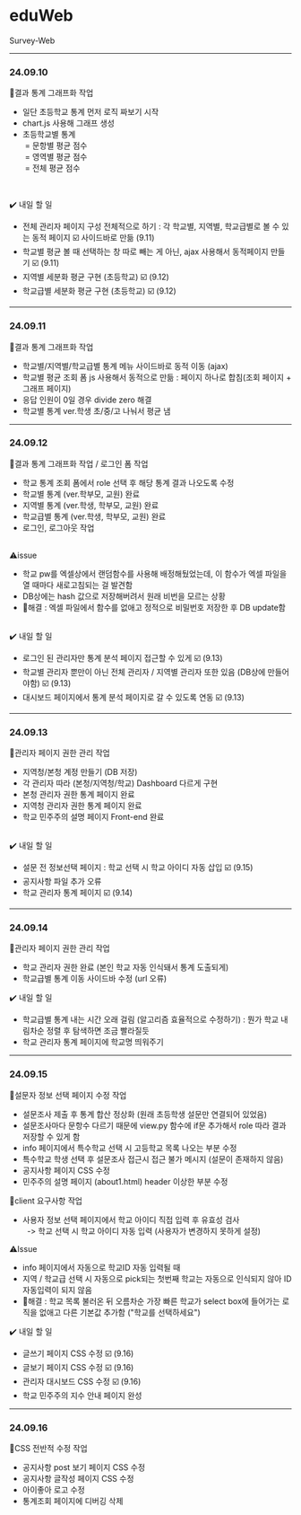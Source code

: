 # eduWeb
Survey-Web
<hr>
<h3>24.09.10</h3>

📌결과 통계 그래프화 작업<br>
- 일단 초등학교 통계 먼저 로직 짜보기 시작
- chart.js 사용해 그래프 생성
- 초등학교별 통계<br> 
&nbsp;= 문항별 평균 점수<br>
&nbsp;= 영역별 평균 점수<br>
&nbsp;= 전체 평균 점수<br>
<br>

✔️ 내일 할 일 <br>
- 전체 관리자 페이지 구성 전체적으로 하기 : 각 학교별, 지역별, 학교급별로 볼 수 있는 동적 페이지 ☑️ 사이드바로 만듦 (9.11)
- 학교별 평균 볼 때 선택하는 창 따로 빼는 게 아닌, ajax 사용해서 동적페이지 만들기 ☑️ (9.11)
- 지역별 세분화 평균 구현 (초등학교) ☑️ (9.12)
- 학교급별 세분화 평균 구현 (초등학교) ☑️ (9.12)

<hr>
<h3>24.09.11</h3>

📌결과 통계 그래프화 작업<br>
- 학교별/지역별/학교급별 통계 메뉴 사이드바로 동적 이동 (ajax)
- 학교별 평균 조회 폼 js 사용해서 동적으로 만듦 : 페이지 하나로 합침(조회 페이지 + 그래프 페이지)
- 응답 인원이 0일 경우 divide zero 해결
- 학교별 통계 ver.학생 초/중/고 나눠서 평균 냄

<hr>
<h3>24.09.12</h3>

📌결과 통계 그래프화 작업 / 로그인 폼 작업<br>
- 학교 통계 조회 폼에서 role 선택 후 해당 통계 결과 나오도록 수정
- 학교별 통계 (ver.학부모, 교원) 완료
- 지역별 통계 (ver.학생, 학부모, 교원) 완료
- 학교급별 통계 (ver.학생, 학부모, 교원) 완료
- 로그인, 로그아웃 작업 <br><br>
  
⚠️issue<br>
- 학교 pw를 엑셀상에서 랜덤함수를 사용해 배정해뒀었는데, 이 함수가 엑셀 파일을 열 때마다 새로고침되는 걸 발견함
- DB상에는 hash 값으로 저장해버려서 원래 비번을 모르는 상황
- 🐬해결 : 엑셀 파일에서 함수를 없애고 정적으로 비밀번호 저장한 후 DB update함 <br><br>

✔️ 내일 할 일 <br>
- 로그인 된 관리자만 통계 분석 페이지 접근할 수 있게 ☑️ (9.13)
- 학교별 관리자 뿐만이 아닌 전체 관리자 / 지역별 관리자 또한 있음 (DB상에 만들어야함) ☑️ (9.13)
- 대시보드 페이지에서 통계 분석 페이지로 갈 수 있도록 연동 ☑️ (9.13)

<hr>
<h3>24.09.13</h3>

📌관리자 페이지 권한 관리 작업<br>
- 지역청/본청 계정 만들기 (DB 저장)
- 각 관리자 따라 (본청/지역청/학교) Dashboard 다르게 구현
- 본청 관리자 권한 통계 페이지 완료
- 지역청 관리자 권한 통계 페이지 완료
- 학교 민주주의 설명 페이지 Front-end 완료<br><br>

✔️ 내일 할 일 <br>
- 설문 전 정보선택 페이지 : 학교 선택 시 학교 아이디 자동 삽입 ☑️ (9.15)
- 공지사항 파일 추가 오류
- 학교 관리자 통계 페이지 ☑️ (9.14)

<hr>
<h3>24.09.14</h3>

📌관리자 페이지 권한 관리 작업<br>
- 학교 관리자 권한 완료 (본인 학교 자동 인식돼서 통계 도출되게)
- 학교급별 통계 이동 사이드바 수정 (url 오류)

✔️ 내일 할 일 <br>
- 학교급별 통계 내는 시간 오래 걸림 (알고리즘 효율적으로 수정하기) : 뭔가 학교 내림차순 정렬 후 탐색하면 조금 빨라질듯
- 학교 관리자 통계 페이지에 학교명 띄워주기

<hr>
<h3>24.09.15</h3>

📌설문자 정보 선택 페이지 수정 작업<br>
- 설문조사 제출 후 통계 합산 정상화 (원래 초등학생 설문만 연결되어 있었음)
- 설문조사마다 문항수 다르기 때문에 view.py 함수에 if문 추가해서 role 따라 결과 저장할 수 있게 함
- info 페이지에서 특수학교 선택 시 고등학교 목록 나오는 부분 수정
- 특수학교 학생 선택 후 설문조사 접근시 접근 불가 메시지 (설문이 존재하지 않음)
- 공지사항 페이지 CSS 수정
- 민주주의 설명 페이지 (about1.html) header 이상한 부분 수정

📌client 요구사항 작업<br>
- 사용자 정보 선택 페이지에서 학교 아이디 직접 입력 후 유효성 검사
  <br>&nbsp; -> 학교 선택 시 학교 아이디 자동 입력 (사용자가 변경하지 못하게 설정)

⚠️Issue<br>
- info 페이지에서 자동으로 학교ID 자동 입력될 때
- 지역 / 학교급 선택 시 자동으로 pick되는 첫번째 학교는 자동으로 인식되지 않아 ID 자동입력이 되지 않음
- 🐬해결 : 학교 목록 불러온 뒤 오름차순 가장 빠른 학교가 select box에 들어가는 로직을 없애고 다른 기본값 추가함 ("학교를 선택하세요")

✔️ 내일 할 일 <br>
- 글쓰기 페이지 CSS 수정 ☑️ (9.16)
- 글보기 페이지 CSS 수정 ☑️ (9.16)
- 관리자 대시보드 CSS 수정 ☑️ (9.16)
- 학교 민주주의 지수 안내 페이지 완성

<hr>
<h3>24.09.16</h3>

📌CSS 전반적 수정 작업<br>
- 공지사항 post 보기 페이지 CSS 수정
- 공지사항 글작성 페이지 CSS 수정
- 아이좋아 로고 수정
- 통계조회 페이지에 디버깅 삭제
